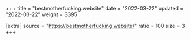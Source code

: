 +++
title = "bestmotherfucking.website"
date = "2022-03-22"
updated = "2022-03-22"
weight = 3395

[extra]
source = "https://bestmotherfucking.website/"
ratio = 100
size = 3
+++
